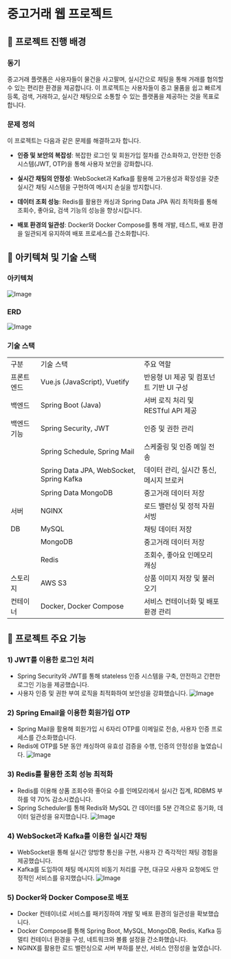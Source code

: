 # 중고거래 웹 프로젝트

## 📌 프로젝트 진행 배경

### 동기
중고거래 플랫폼은 사용자들이 물건을 사고팔며, 실시간으로 채팅을 통해 거래를 협의할 수 있는 편리한 환경을 제공합니다. 이 프로젝트는 사용자들이 중고 물품을 쉽고 빠르게 등록, 검색, 거래하고, 실시간 채팅으로 소통할 수 있는 플랫폼을 제공하는 것을 목표로 합니다.

### 문제 정의
이 프로젝트는 다음과 같은 문제를 해결하고자 합니다.
- **인증 및 보안의 복잡성**: 복잡한 로그인 및 회원가입 절차를 간소화하고, 안전한 인증 시스템(JWT, OTP)을 통해 사용자 보안을 강화합니다.

- **실시간 채팅의 안정성**: WebSocket과 Kafka를 활용해 고가용성과 확장성을 갖춘 실시간 채팅 시스템을 구현하여 메시지 손실을 방지합니다.

- **데이터 조회 성능**: Redis를 활용한 캐싱과 Spring Data JPA 쿼리 최적화를 통해 조회수, 좋아요, 검색 기능의 성능을 향상시킵니다.

- **배포 환경의 일관성**: Docker와 Docker Compose를 통해 개발, 테스트, 배포 환경을 일관되게 유지하여 배포 프로세스를 간소화합니다.


## 📌 아키텍쳐 및 기술 스택

### 아키텍쳐
![Image](https://github.com/user-attachments/assets/14772547-39b9-4cde-94be-3abc94c679f4)


### ERD
![Image](https://github.com/user-attachments/assets/69343a1a-cd3a-4451-8968-846e3cb453d5)

### 기술 스택

|   |   |   |
|---|---|---|
|구분|기술 스택|주요 역할|
|프론트엔드|Vue.js (JavaScript), Vuetify|반응형 UI 제공 및 컴포넌트 기반 UI 구성|
|백엔드|Spring Boot (Java)|서버 로직 처리 및 RESTful API 제공|
|백엔드 기능|Spring Security, JWT|인증 및 권한 관리|
||Spring Schedule, Spring Mail|스케줄링 및 인증 메일 전송|
||Spring Data JPA, WebSocket, Spring Kafka|데이터 관리, 실시간 통신, 메시지 브로커|
||Spring Data MongoDB|중고거래 데이터 저장|
|서버|NGINX|로드 밸런싱 및 정적 자원 서빙|
|DB|MySQL|채팅 데이터 저장|
||MongoDB|중고거래 데이터 저장|
||Redis|조회수, 좋아요 인메모리 캐싱|
|스토리지|AWS S3|상품 이미지 저장 및 불러오기|
|컨테이너|Docker, Docker Compose|서비스 컨테이너화 및 배포 환경 관리|

## 📌 프로젝트 주요 기능
### 1) JWT를 이용한 로그인 처리
- Spring Security와 JWT를 통해 stateless 인증 시스템을 구축, 안전하고 간편한 로그인 기능을 제공했습니다.
- 사용자 인증 및 권한 부여 로직을 최적화하여 보안성을 강화했습니다.
  ![Image](https://github.com/user-attachments/assets/5739044a-c667-462b-ba8a-393f1d5422c7)


### 2) Spring Email을 이용한 회원가입 OTP
- Spring Mail을 활용해 회원가입 시 6자리 OTP를 이메일로 전송, 사용자 인증 프로세스를 간소화했습니다.
- Redis에 OTP를 5분 동안 캐싱하여 유효성 검증을 수행, 인증의 안정성을 높였습니다.
  ![Image](https://github.com/user-attachments/assets/c162cef8-034a-4f0c-9927-f2bc569fbbe9)


### 3) Redis를 활용한 조회 성능 최적화
- Redis를 이용해 상품 조회수와 좋아요 수를 인메모리에서 실시간 집계, RDBMS 부하를 약 70% 감소시켰습니다.
- Spring Scheduler를 통해 Redis와 MySQL 간 데이터를 5분 간격으로 동기화, 데이터 일관성을 유지했습니다.
  ![Image](https://github.com/user-attachments/assets/4357ef62-8724-4d75-afb6-fc44852ec088)
  
### 4) WebSocket과 Kafka를 이용한 실시간 채팅
- WebSocket을 통해 실시간 양방향 통신을 구현, 사용자 간 즉각적인 채팅 경험을 제공했습니다.
- Kafka를 도입하여 채팅 메시지의 비동기 처리를 구현, 대규모 사용자 요청에도 안정적인 서비스를 유지했습니다.
  ![Image](https://github.com/user-attachments/assets/0c6b5cd1-0569-4aa9-ba46-467b3b0a2288)

### 5) Docker와 Docker Compose로 배포
- Docker 컨테이너로 서비스를 패키징하여 개발 및 배포 환경의 일관성을 확보했습니다.
- Docker Compose를 통해 Spring Boot, MySQL, MongoDB, Redis, Kafka 등 멀티 컨테이너 환경을 구성, 네트워크와 볼륨 설정을 간소화했습니다.
- NGINX를 활용한 로드 밸런싱으로 서버 부하를 분산, 서비스 안정성을 높였습니다.
